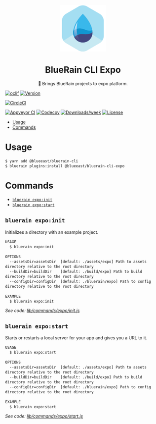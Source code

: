 <div align="center">
	<img width=150 height=150 src="../../assets/logo.png">
  <h1>
		BlueRain CLI Expo
	</h1>
  <p>📱 Brings BlueRain projects to expo platform.</p>
</div>

[![oclif](https://img.shields.io/badge/cli-oclif-brightgreen.svg)](https://oclif.io)
[![Version](https://img.shields.io/npm/v/@blueeast/bluerain-cli-expo.svg)](https://npmjs.org/package/@blueeast/bluerain-cli-expo)

[![CircleCI](https://circleci.com/gh/BlueEastCode/bluerain-cli/tree/master.svg?style=shield)](https://circleci.com/gh/BlueEastCode/bluerain-cli/tree/master)

[![Appveyor CI](https://ci.appveyor.com/api/projects/status/github/BlueEastCode/bluerain-cli?branch=master&svg=true)](https://ci.appveyor.com/project/BlueEastCode/bluerain-cli/branch/master)
[![Codecov](https://codecov.io/gh/BlueEastCode/bluerain-cli/branch/master/graph/badge.svg)](https://codecov.io/gh/BlueEastCode/bluerain-cli)
[![Downloads/week](https://img.shields.io/npm/dw/@blueeast/bluerain-cli-expo.svg)](https://npmjs.org/package/@blueeast/bluerain-cli-expo)
[![License](https://img.shields.io/npm/l/@blueeast/bluerain-cli-expo.svg)](https://github.com/BlueEastCode/bluerain-cli/blob/master/package.json)

<!-- toc -->
* [Usage](#usage)
* [Commands](#commands)
<!-- tocstop -->
# Usage
```sh-session
$ yarn add @blueeast/bluerain-cli
$ bluerain plugins:install @blueeast/bluerain-cli-expo
```
# Commands
<!-- commands -->
* [`bluerain expo:init`](#bluerain-expoinit)
* [`bluerain expo:start`](#bluerain-expostart)

## `bluerain expo:init`

Initializes a directory with an example project.

```
USAGE
  $ bluerain expo:init

OPTIONS
  --assetsDir=assetsDir  [default: ./assets/expo] Path to assets directory relative to the root directory
  --buildDir=buildDir    [default: ./build/expo] Path to build directory relative to the root directory
  --configDir=configDir  [default: ./bluerain/expo] Path to config directory relative to the root directory

EXAMPLE
  $ bluerain expo:init
```

_See code: [lib/commands/expo/init.js](https://github.com/BlueEastCode/bluerain-cli/blob/v2.0.0-beta.21/lib/commands/expo/init.js)_

## `bluerain expo:start`

Starts or restarts a local server for your app and gives you a URL to it.

```
USAGE
  $ bluerain expo:start

OPTIONS
  --assetsDir=assetsDir  [default: ./assets/expo] Path to assets directory relative to the root directory
  --buildDir=buildDir    [default: ./build/expo] Path to build directory relative to the root directory
  --configDir=configDir  [default: ./bluerain/expo] Path to config directory relative to the root directory

EXAMPLE
  $ bluerain expo:start
```

_See code: [lib/commands/expo/start.js](https://github.com/BlueEastCode/bluerain-cli/blob/v2.0.0-beta.21/lib/commands/expo/start.js)_
<!-- commandsstop -->
